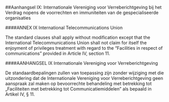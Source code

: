 <meta http-equiv='Content-Type' content='text/html; charset=utf-8' />

##Aanhangsel IX: Internationale Vereniging voor Verreberichtgeving bij het Verdrag nopens de voorrechten en immuniteiten van de gespecialiseerde organisaties 

####ANNEX IX International Telecommunications Union

The standard clauses shall apply without modification except that the International Telecommunications Union shall not claim for itself the enjoyment of privileges treatment with regard to the “Facilities in respect of communications” provided in Article IV, section 11.

####AANHANGSEL IX Internationale Vereniging voor Verreberichtgeving

De standaardbepalingen zullen van toepassing zijn zonder wijziging met die uitzondering dat de Internationale Vereniging voor Verreberichtgeving geen aanspraak zal maken op bevoorrechte behandeling met betrekking tot „Faciliteiten met betrekking tot Communicatiemiddelen” als bepaald in Artikel IV, § 11.

